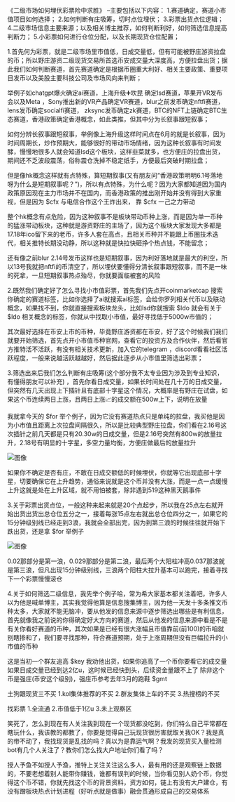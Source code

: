 《二级市场如何埋伏彩票险中求胜》
–主要包括以下内容：
1.赛道确定，赛道小市值项目如何选择；
2.如何判断有庄吸筹，切时点位埋伏；
3.彩票出货点位逻辑；
4.二级市场信息主要来源；以及相关博主推荐，如何判断利好，如何筛选信息提高判断力；
5.小彩票如何进行仓位分配，以及长期现货仓位配置；

1.首先何为彩票，就是二级市场里市值低，日成交量低，但有可能被野庄游资拉盘的币；所以野庄游资二级现货交易所首选币安成交量大深度高，方便拉盘出货；据此我们如何判断赛道，首先赛道确定是根据币圈重大利好、相关主要政策、重要项目发币以及美股主要科技公司及市场风向来判断；

举例子如chatgpt爆火确定ai赛道，上海升级➕坎昆 确定lsd赛道，苹果开VR发布会以及Meta ，Sony推出新的VR产品确定VR赛道，blur之前发币确定nftfi赛道，lens发币确定socialfi赛道， zksync发币确定zk赛道，BTC的NFT上链确定BTC生态赛道，香港政策确定香港概念，如此类推，但其中分为长叙事跟短叙事；

如何分辨长叙事跟短叙事，举例像上海升级这样时间点在6月的就是长叙事，因为时间周期长，炒作预期大，能够很好的带动市场情绪，因为这种长叙事有时间发酵，慢慢地很多人就会知道lsd这个板块，这样韭菜就多，也方便庄的拉盘出货，期间还不乏波段震荡，俗称震仓洗掉不稳定纸手，方便最后突破时期拉盘；

但是像hk概念这样就有点特殊，算短期叙事(又有朋友问“香港政策明明6.1号落地呀为什么是短期叙事呢？”)，所以有点特殊，为什么呢？因为大家都知道因为国内政策原因现在主力市场并不在国内，而香港政策的推出刚开始并没有得到大家重视，但是因为 $cfx 与电信合作这个王炸出来，  靠 $cfx 一己之力带动

整个hk概念有点危险，因为这种叙事不是板块带动币种上涨，而是因为单一币种的猛涨带动板块，这种就是游资野庄的主场了，因为这个板块大家发现大多都是17.18年ico留下来的老币，许多人套在高点，且相关币种并不能跟上币圈技术迭代，相关推特长期没动静，所以这种就是快拉快砸挣个热点钱，不能留念；

还有像之前blur 2.14号发币这样也是短期叙事，因为利好落地就是最大的利空，所以13号我就把nftfi的币清空了，所以埋伏要懂得分清长叙事跟短叙事，而不是一味的死拿，一旦短期叙事热点殆尽，你就要面临被套的风险

2.既然我们确定好了怎么寻找小市值彩票，首先我们先点开coinmarketcap 搜索你确定的赛道标签，比如你选择了ai就搜索ai标签，会给你罗列相关代币以及联动概念，如果找不到，你就直接搜索板块龙头，比如lsd你就搜索 $ldo 就会有关于 $ldo 相关概念的标签，你就从中找取小市值，最好寻找低于5000w市值的；

其次最好选择在币安上市的币种，毕竟野庄游资都在币安，好了这个时候我们我们就要开始筛选，首先点开小市值币种官网，查看它的投资方及合作伙伴，然后看官方推特活不活跃，有没有相关技术更新，加入它的telegram ，discord看看社区活跃程度，一般来说越活跃越越好，然后据此逐步从小市值里筛选出彩票；

3.筛选出来后我们怎么判断有庄吸筹(这个部分我不太专业因为涉及到专业知识，有懂得朋友可以补充) ，首先你看日成交量，如果长时间处在几十万的日成交量，但突然有几天出现上下插针且有底部十字星这个情况，大概率是有野庄在试盘，如果这个币连续两日上涨，且两日上涨📈的成交额在500w上下，说明在放量

我就拿今天的 $for 举个例子，因为它没有赛道热点只是单纯的拉盘，我买他是因为小市值且距离上次拉盘间隔很久，所以是比较典型野庄拉盘，你们看在2.16号这次插针之前几天都是只有20.30w的日成交量，但是2.16号突然有800w的放量拉升，2.18号有明显的十字星，多空力量均衡，方便庄做最后的放量拉升

![图像](https://pbs.twimg.com/media/FpfwMG9aAAEnQ6u?format=jpg&name=medium)

如果你不确定是否有庄，不敢在日成交额低的时候埋伏，你就等它出现底部十字星，切要确保它在上升趋势，通俗来说就是这个币并没有大涨，而是一点一点缓慢上升这就是处在上升区域，就不用怕被套，除非遇到519这种黑天鹅事件

3.关于彩票出货点位，一般这种来起来就是20个点起步，所以我在25点左右就开始出货出货出总仓位五分之一，接着每涨15点左右就出总仓位四分之一，如果它的15分钟级别线已经走到3浪，我就会全部出完，因为到第三浪的时候往往就开始下跌出货，还是拿 $for 举例子

![图像](https://pbs.twimg.com/media/FpjDKxGagAA0MCq?format=jpg&name=medium)

0.02那部分是第一浪，0.029那部分是第二浪，最后两个大阳柱冲高0.037那波就是第三浪，但凡出现15分钟级别线，三浪两个阳柱大拉升基本可以跑完，接着寻找下一个彩票慢慢滚仓

4.关于如何筛选二级信息，我先举个例子哈，常为希大家基本都关注着吧，许多人以为他是喊单博主，其实我觉得他算是信息搜集博主，因为他一天发十多条推文币种太多，大家就不能无脑冲，要从他发的信息来源中逐步筛选出哪些是有利信息，首先就像我之前说的你得确定好大方向的赛道，然后从他发的信息来源中看是不是有关你看好赛道的币种，其次如果是已经有很大涨幅且市值靠前(前100)的币咱就别瞎掺和了，我们要寻找那种，符合赛道预期，处于上涨周期但没有巨幅拉升的小市值的币种



这是当初一个群友追高 $key 我劝他出货，如果你追高了一个币你要看它的成交量如果日成交量已经到达2亿u，这时候已经快到头，后续资金量跟不上了 除非这个币是强庄(币安这个级别)，强庄币参考去年3月的跑鞋 $gmt

土狗跟现货三不买
1.kol集体推荐的不买
2.群友集体上车的不买
3.热搜榜的不买

找彩票 1.全流通 2.市值低于1亿u 3.未上观察区

笑死了，怎么到现在有人关注我到现在一个现货都没吃到，你们特么自己平常都在瞎玩什么，我该教的都教了，你要是觉得自己玩现货很厉害就取关我OK？我是真的带不动了，我找现货是乱找的吗？真以为是靠运气啊？我发的现货买入量检测bot有几个人关注了？教你们怎么找大户地址你们看了吗？

授人予鱼不如授人予渔，推特上关注关注这么多人，最有用的还是观察链上数据的，不要老想着别人能带你赚钱，谁都有误判的时候，当你看见别人奶个币，你觉得这个币不错，你就先找这个币的背景资料，资方如何，链上有没有大户建仓，有没有蹭板块热点计划进程（好听点就是做事）融会贯通形成自己的交易体系